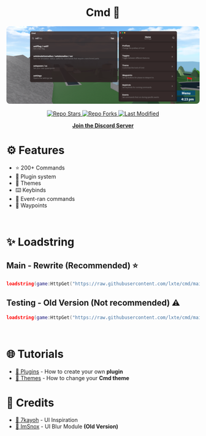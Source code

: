 <div align="center">
<h1>Cmd 📜</h1>
<img width="800" src="assets/images/showcase-rounded.png" />
<p>
  <a href="https://github.com/lxte/cmd/stargazers">
      <img src="https://img.shields.io/github/stars/lxte/cmd?label=Stars&logo=GitHub" alt="Repo Stars" />
  </a>
  <a href="https://github.com/lxte/cmd/forks">
      <img src="https://img.shields.io/github/forks/lxte/cmd?label=Fork&logo=GitHub" alt="Repo Forks" />
  </a>
  <a href="https://github.com/lxte/cmd/commits">
      <img src="https://img.shields.io/github/last-commit/lxte/cmd?label=Last%20Modifed" alt="Last Modified" />
  </a>
</p>

[<b>Join the Discord Server</b>](https://discord.gg/QFuMP6w96Y)
</div>

# ⚙️ Features
- ⭐ 200+ Commands
- 🔌 Plugin system
- 🎨 Themes
- ⌨️ Keybinds
- 📅 Event-ran commands
- 📍 Waypoints

<br/> 

# ✨ Loadstring

## Main - Rewrite (Recommended) ⭐
```lua
loadstring(game:HttpGet("https://raw.githubusercontent.com/lxte/cmd/main/main.lua"))()
```

## Testing - Old Version (Not recommended) ⚠️
```lua
loadstring(game:HttpGet("https://raw.githubusercontent.com/lxte/cmd/main/testing-main.lua"))()
```
<br/>

# 🌐 Tutorials

- [🔌 Plugins](https://github.com/lxte/cmd/wiki/Plugins) - How to create your own **plugin**
- [🎨 Themes](https://github.com/lxte/cmd/wiki/Themes) - How to change your **Cmd theme**
  
# 🔨 Credits

- [👤 7kayoh](https://github.com/7kayoh) - UI Inspiration
- [👤 ImSnox](https://devforum.roblox.com/u/imsnox/summary) - UI Blur Module **(Old Version)**
